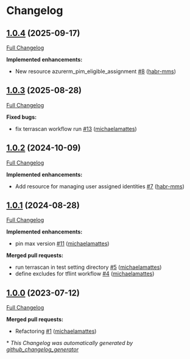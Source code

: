 # Changelog

## [1.0.4](https://github.com/telekom-mms/terraform-azurerm-authorization/tree/1.0.4) (2025-09-17)

[Full Changelog](https://github.com/telekom-mms/terraform-azurerm-authorization/compare/1.0.3...1.0.4)

**Implemented enhancements:**

- New resource azurerm\_pim\_eligible\_assignment [\#8](https://github.com/telekom-mms/terraform-azurerm-authorization/pull/8) ([habr-mms](https://github.com/habr-mms))

## [1.0.3](https://github.com/telekom-mms/terraform-azurerm-authorization/tree/1.0.3) (2025-08-28)

[Full Changelog](https://github.com/telekom-mms/terraform-azurerm-authorization/compare/1.0.2...1.0.3)

**Fixed bugs:**

- fix terrascan workflow run [\#13](https://github.com/telekom-mms/terraform-azurerm-authorization/pull/13) ([michaelamattes](https://github.com/michaelamattes))

## [1.0.2](https://github.com/telekom-mms/terraform-azurerm-authorization/tree/1.0.2) (2024-10-09)

[Full Changelog](https://github.com/telekom-mms/terraform-azurerm-authorization/compare/1.0.1...1.0.2)

**Implemented enhancements:**

- Add resource for managing user assigned identities [\#7](https://github.com/telekom-mms/terraform-azurerm-authorization/pull/7) ([habr-mms](https://github.com/habr-mms))

## [1.0.1](https://github.com/telekom-mms/terraform-azurerm-authorization/tree/1.0.1) (2024-08-28)

[Full Changelog](https://github.com/telekom-mms/terraform-azurerm-authorization/compare/1.0.0...1.0.1)

**Implemented enhancements:**

- pin max version [\#11](https://github.com/telekom-mms/terraform-azurerm-authorization/pull/11) ([michaelamattes](https://github.com/michaelamattes))

**Merged pull requests:**

- run terrascan in test setting directory [\#5](https://github.com/telekom-mms/terraform-azurerm-authorization/pull/5) ([michaelamattes](https://github.com/michaelamattes))
- define excludes for tflint workflow [\#4](https://github.com/telekom-mms/terraform-azurerm-authorization/pull/4) ([michaelamattes](https://github.com/michaelamattes))

## [1.0.0](https://github.com/telekom-mms/terraform-azurerm-authorization/tree/1.0.0) (2023-07-12)

[Full Changelog](https://github.com/telekom-mms/terraform-azurerm-authorization/compare/2d39e83c77c47b2532dd59c16f99c570320c1471...1.0.0)

**Merged pull requests:**

- Refactoring [\#1](https://github.com/telekom-mms/terraform-azurerm-authorization/pull/1) ([michaelamattes](https://github.com/michaelamattes))



\* *This Changelog was automatically generated by [github_changelog_generator](https://github.com/github-changelog-generator/github-changelog-generator)*
